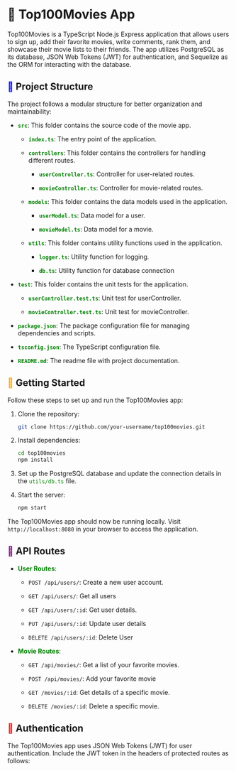# :fries: Top100Movies App 

Top100Movies is a TypeScript Node.js Express application that allows users to sign up, add their favorite movies, write comments, rank them, and showcase their movie lists to their friends. The app utilizes PostgreSQL as its database, JSON Web Tokens (JWT) for authentication, and Sequelize as the ORM for interacting with the database.

## <span style="color:blue">:lollipop:</span> Project Structure 

The project follows a modular structure for better organization and maintainability:

- <span style="color:green">**`src`**</span>: This folder contains the source code of the movie app.

    - <span style="color:green">**`index.ts`**</span>: The entry point of the application.

    - <span style="color:green">**`controllers`**</span>: This folder contains the controllers for handling different routes.

        - <span style="color:green">**`userController.ts`**</span>: Controller for user-related routes.

        - <span style="color:green">**`movieController.ts`**</span>: Controller for movie-related routes.

    - <span style="color:green">**`models`**</span>: This folder contains the data models used in the application.

        - <span style="color:green">**`userModel.ts`**</span>: Data model for a user.

        - <span style="color:green">**`movieModel.ts`**</span>: Data model for a movie.

    - <span style="color:green">**`utils`**</span>: This folder contains utility functions used in the application.

        - <span style="color:green">**`logger.ts`**</span>: Utility function for logging.

        - <span style="color:green">**`db.ts`**</span>: Utility function for database connection 

- <span style="color:green">**`test`**</span>: This folder contains the unit tests for the application.

    - <span style="color:green">**`userController.test.ts`**</span>: Unit test for userController.

    - <span style="color:green">**`movieController.test.ts`**</span>: Unit test for movieController.

- <span style="color:green">**`package.json`**</span>: The package configuration file for managing dependencies and scripts.

- <span style="color:green">**`tsconfig.json`**</span>: The TypeScript configuration file.

- <span style="color:green">**`README.md`**</span>: The readme file with project documentation.


## <span style="color:orange">:apple:</span> Getting Started 

Follow these steps to set up and run the Top100Movies app:

1. Clone the repository:

     ```bash
     git clone https://github.com/your-username/top100movies.git
     ```

2. Install dependencies:

     ```bash
     cd top100movies
     npm install
     ```

3. Set up the PostgreSQL database and update the connection details in the <span style="color:green">`utils/db.ts`</span> file.

4. Start the server:

     ```bash
     npm start
     ```

The Top100Movies app should now be running locally. Visit `http://localhost:8080` in your browser to access the application.

## <span style="color:purple">:post_office:</span> API Routes 

- <span style="color:green">**User Routes**</span>:

    - `POST /api/users/`: Create a new user account.

    - `GET /api/users/`: Get all users

    - `GET /api/users/:id`: Get user details.

    - `PUT /api/users/:id`: Update user details

    - `DELETE /api/users/:id`: Delete User

- <span style="color:green">**Movie Routes**</span>:

    - `GET /api/movies/`: Get a list of your favorite movies.

    - `POST /api/movies/`: Add your favorite movie

    - `GET /movies/:id`: Get details of a specific movie.

    - `DELETE /movies/:id`: Delete a specific movie.

## <span style="color:red">:rocket:</span> Authentication 

The Top100Movies app uses JSON Web Tokens (JWT) for user authentication. Include the JWT token in the headers of protected routes as follows:
